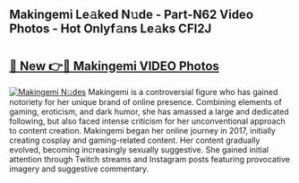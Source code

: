 ## Makingemi Le𝚊ked N𝚞de - Part-N62 Video Photos - Hot Onlyf𝚊ns Le𝚊ks CFI2J

# <h2><a href="http://ab56444.deff.icu/?id=Makingemi">🔗 New 👉🔴 Makingemi VIDEO Photos</a></h2>

[![Makingemi N𝚞des](https://i.imgur.com/rIISA9y.gif)](http://ab56444.deff.icu/?id=Makingemi)
Makingemi is a controversial figure who has gained notoriety for her unique brand of online presence. Combining elements of gaming, eroticism, and dark humor, she has amassed a large and dedicated following, but also faced intense criticism for her unconventional approach to content creation. Makingemi began her online journey in 2017, initially creating cosplay and gaming-related content. Her content gradually evolved, becoming increasingly sexually suggestive. She gained initial attention through Twitch streams and Instagram posts featuring provocative imagery and suggestive commentary.
